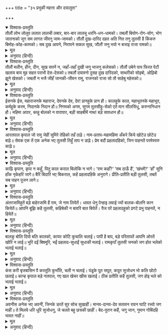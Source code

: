 +++
title = "३५ प्रभुकी महत्ता और दयालुता"

+++


<details open><summary>विश्वास-प्रस्तुति</summary>
तौलौं लोभ लोलुप ललात लालची लबार,  
बार-बार लालचु धरनि-धन-धामको।  
तबलौं बियोग-रोग-सोग, भोग जातनाको  
जुग सम लागत जीवनु जाम-जामको।  
तौलौं दुख-दारिद दहत अति नित तनु  
तुलसी है किंकरु बिमोह-कोह-कामको।  
सब दुख आपने, निरापने सकल सुख,  
जौलौं जनु भयो न बजाइ राजा रामको॥
</details>

<details><summary>मूल</summary>

तौलौं लोभ लोलुप ललात लालची लबार,  
बार-बार लालचु धरनि-धन-धामको।  
तबलौं बियोग-रोग-सोग, भोग जातनाको  
जुग सम लागत जीवनु जाम-जामको।  
तौलौं दुख-दारिद दहत अति नित तनु  
तुलसी है किंकरु बिमोह-कोह-कामको।  
सब दुख आपने, निरापने सकल सुख,  
जौलौं जनु भयो न बजाइ राजा रामको॥
</details>

<details><summary>अनुवाद (हिन्दी)</summary>

जबतक तुलसीदास राजा रामका खुल्लमखुल्ला दास नहीं हो जाता, तभीतक वह लोभके कारण लोलुप, लालची और वाचाल बना हुआ टुकड़े-टुकड़ेके लिये लालायित रहता है; और पृथ्वी, धन एवं गृह आदिके लिये बार-बार ललचाता रहता है; तभीतक उसे वियोग और रोगका शोक रहता है, तभीतक उसे यातना भोगनी पड़ती है, और तभीतक उसे पल-पलका जीवन युगके समान जान पड़ता है, तभीतक उसका शरीर दु:ख और दरिद्रताके कारण सर्वदा अत्यन्त जलता रहता है और तभीतक वह मोह, क्रोध और कामका गुलाम है; और तभीतक सारे दु:ख तो उसके हिस्सेमें हैं और सारे सुख दूसरोंके हैं॥ १२४॥
</details>

<details open><summary>विश्वास-प्रस्तुति</summary>
तौलौं मलीन, हीन, दीन, सुख सपनें न,  
जहाँ-तहाँ दुखी जनु भाजनु कलेसको।  
तौलौं उबेने पाय फिरत पेटौ खलाय  
बाय मुह सहत पराभौ देस-देसको॥  
तबलौं दयावनो दुसह दुख दारिदको,  
साथरीको सोइबो, ओढ़िबो झूने खेसको।  
जबलौं न भजै जीहँ जानकी-जीवन रामु,  
राजनको राजा सो तौ साहेबु महेसको॥
</details>

<details><summary>मूल</summary>

तौलौं मलीन, हीन, दीन, सुख सपनें न,  
जहाँ-तहाँ दुखी जनु भाजनु कलेसको।  
तौलौं उबेने पाय फिरत पेटौ खलाय  
बाय मुह सहत पराभौ देस-देसको॥  
तबलौं दयावनो दुसह दुख दारिदको,  
साथरीको सोइबो, ओढ़िबो झूने खेसको।  
जबलौं न भजै जीहँ जानकी-जीवन रामु,  
राजनको राजा सो तौ साहेबु महेसको॥
</details>

<details><summary>अनुवाद (हिन्दी)</summary>

जो राजाओंके राजा और महेश्वरके भी ईश्वर हैं, उन जानकीनाथका जबतक जिह्वासे भजन नहीं करता, तभीतक जीव दीन, हीन और मलिन रहता है, उसे स्वप्नमें भी सुख नहीं मिलता और जहाँ-तहाँ वह दु:खी मनुष्य क्लेशका पात्र होता है; तभीतक वह नंगे पैर पेट खलाये और मुँह बाये देश-देशका तिरस्कार सहन करता फिरता है तथा तभीतक उसे दरिद्रताका दयावह और दु:सह दु:ख घास-फूसकी शय्यापर सोना और झीने खेसका ओढ़ना रहता है॥ १२५॥
</details>

<details open><summary>विश्वास-प्रस्तुति</summary>
ईसनके ईस, महाराजनके महाराज,  
देवनके देव, देव! प्रानहुके प्रान हौ।  
कालहूके काल, महाभूतनके महाभूत,  
कर्महूके करम, निदानके निदान हौ॥  
निगमको अगम, सुगम तुलसीहू-सेको  
एते मान सीलसिंधु, करुनानिधान हौ।  
महिमा अपार, काहू बोलको न वारापार,  
बड़ी साहबीमें नाथ! बड़े सावधान हौ॥
</details>

<details><summary>मूल</summary>

ईसनके ईस, महाराजनके महाराज,  
देवनके देव, देव! प्रानहुके प्रान हौ।  
कालहूके काल, महाभूतनके महाभूत,  
कर्महूके करम, निदानके निदान हौ॥  
निगमको अगम, सुगम तुलसीहू-सेको  
एते मान सीलसिंधु, करुनानिधान हौ।  
महिमा अपार, काहू बोलको न वारापार,  
बड़ी साहबीमें नाथ! बड़े सावधान हौ॥
</details>

<details><summary>अनुवाद (हिन्दी)</summary>

हे नाथ आप ब्रह्मा आदि ईश्वरोंके भी ईश्वर, महाराजाओंके महाराज, देवोंके देव और प्राणोंके भी प्राण हैं। आप कालके भी काल, महाभूतोंके भी महाभूत, कर्मके भी कर्म और कारणके भी कारण हैं। किंतु वेदके लिये अगम होनेपर भी आप तुलसीदास-जैसे साधारण पुरुषके लिये सुलभ हैं। इतने महान् होनेपर भी आप शीलके समुद्र और करुणाके भण्डार हैं। आपकी महिमा अपार है, आपकी किसी भी वाणी (वेद-पुराण आदि) का वारापार नहीं है। किंतु इतना बड़ा प्रभुत्व रहते हुए भी आप बड़े ही सावधान हैं, [इसीसे यदि कोई अत्यन्त तुच्छ प्राणी भी आपके अनन्य शरणागत हो जाता है तो आप उसकी पूरी-पूरी चिन्ता रखते हैं]॥ १२६॥
</details>

<details open><summary>विश्वास-प्रस्तुति</summary>
आरतपाल कृपाल जो रामु जेहीं सुमिरे तेहिको तहँ ठाढ़े।  
नाम-प्रताप-महामहिमा अँकरे किये खोटेउ छोटेउ बाढ़े॥  
सेवक एक तें एक अनेक भए तुलसी तिहुँ ताप न डाढ़े।  
प्रेम बदौं प्रहलादहिको, जिन पाहनतें परमेस्वरु काढ़े॥
</details>

<details><summary>मूल</summary>

आरतपाल कृपाल जो रामु जेहीं सुमिरे तेहिको तहँ ठाढ़े।  
नाम-प्रताप-महामहिमा अँकरे किये खोटेउ छोटेउ बाढ़े॥  
सेवक एक तें एक अनेक भए तुलसी तिहुँ ताप न डाढ़े।  
प्रेम बदौं प्रहलादहिको, जिन पाहनतें परमेस्वरु काढ़े॥
</details>

<details><summary>अनुवाद (हिन्दी)</summary>

भगवान् राम दीन-दु:खियोंके रक्षक एवं दयामय हैं। उनका जिसने जहाँ स्मरण किया, उसके लिये वे वहीं खड़े हो जाते हैं। उनके नामके प्रभावकी बड़ी ही महिमा है, जिसने खोटोंको बहुमूल्य और छोटोंको बड़ा कर दिया। उनके एक-से-एक बढ़कर अनेकों सेवक हुए , जिनमेंसे कोई भी आध्यात्मिकादि त्रितापोंसे संतप्त नहीं हुए। परंतु प्रेम तो मैं प्रह्लादका ही मानता हूँ, जिसने पत्थरमेंसे भगवान् को प्रकट कर दिया॥ १२७॥
</details>

<details open><summary>विश्वास-प्रस्तुति</summary>
काढ़ि कृपान, कृपा न कहूँ, पितु काल कराल बिलोकि न भागे।  
‘राम कहाँ?’ ‘सब ठाऊँ हैं’, ‘खंभमें?’ ‘हाँ’ सुनि हाँक नृकेहरि जागे॥  
बैरि बिदारि भए बिकराल, कहें प्रहलादहिकें अनुरागे।  
प्रीति-प्रतीति बड़ी तुलसी, तबतें सब पाहन पूजन लागे॥
</details>

<details><summary>मूल</summary>

काढ़ि कृपान, कृपा न कहूँ, पितु काल कराल बिलोकि न भागे।  
‘राम कहाँ?’ ‘सब ठाऊँ हैं’, ‘खंभमें?’ ‘हाँ’ सुनि हाँक नृकेहरि जागे॥  
बैरि बिदारि भए बिकराल, कहें प्रहलादहिकें अनुरागे।  
प्रीति-प्रतीति बड़ी तुलसी, तबतें सब पाहन पूजन लागे॥
</details>

<details><summary>अनुवाद (हिन्दी)</summary>

(हिरण्यकशिपुने प्रह्लादजीको मारनेके लिये) तलवार निकाल ली, उसके मनमें कहीं तनिक भी दया न थी, किंतु कालके समान भयंकर पिताको देखकर भी प्रह्लादजी भागे नहीं! जब उसने कहा—‘बता तेरा राम कहाँ है?’ तो बोले—‘सर्वत्र हैं।’ इसपर उसने पूछा—‘क्या इस खंभमें भी है?’ तो प्रह्लादजीने कहा— ‘हाँ।’ उनकी इस हाँकको सुनते ही नृसिंहजी प्रकट हो गये और शत्रुका नाश कर क्रोधवश बड़े भयंकर बन गये। फिर वे प्रह्लादजीके प्रार्थना करनेपर ही शान्त हुए। तुलसीदासजी कहते हैं—इससे भगवान् के प्रति लोगोंका प्रेम और विश्वास बढ़ गया और तभीसे लोग पाषाण (पाषाणमयी प्रतिमाओं) का पूजन करने लगे॥ १२८॥
</details>

<details open><summary>विश्वास-प्रस्तुति</summary>
अंतरजामिहुतें बड़े बाहेरजामि हैं राम, जे नाम लियेतें।  
धावत धेनु पेन्हाइ लवाई ज्यों बालक-बोलनि कान कियेतें॥  
आपनि बूझि कहै तुलसी, कहिबेकी न बावरि बात बियेतें।  
पैज परें प्रहलादहुको प्रगटे प्रभु पाहनतें, न हियेतें॥
</details>

<details><summary>मूल</summary>

अंतरजामिहुतें बड़े बाहेरजामि हैं राम, जे नाम लियेतें।  
धावत धेनु पेन्हाइ लवाई ज्यों बालक-बोलनि कान कियेतें॥  
आपनि बूझि कहै तुलसी, कहिबेकी न बावरि बात बियेतें।  
पैज परें प्रहलादहुको प्रगटे प्रभु पाहनतें, न हियेतें॥
</details>

<details><summary>अनुवाद (हिन्दी)</summary>

बहिर्गत सगुणरूप भगवान् राम अन्तर्यामी निराकार ईश्वरसे भी बड़े हैं, क्योंकि जिस प्रकार हालकी ब्यायी गौ अपने बच्चेका शब्द सुनते ही स्तनोंमें दूध उतार दौड़ी आती है, उसी प्रकार वे भी (अपना नाम सुनकर) दौड़े आते हैं। तुलसीदास तो अपनी समझकी बात कहता है, ऐसी बावली बातें दूसरे लोगोंसे कहे जानेयोग्य नहीं हुआ करतीं, प्रह्लादके प्रतिज्ञा करनेपर उसके लिये प्रभु पत्थरसे ही प्रकट हो गये, हृदयसे नहीं॥ १२९॥
</details>

<details open><summary>विश्वास-प्रस्तुति</summary>
बालकु बोलि दियो बलि कालको, कायर कोटि कुचालि चलाई।  
पापी है बाप, बड़े परितापतें आपनि ओरतें खोरि न लाई॥  
भूरि दईं बिषमूरि, भईं प्रहलाद-सुधाईं सुधाकी मलाई।  
रामकृपाँ तुलसी जनको जग होत भलेको भलाई भलाई॥
</details>

<details><summary>मूल</summary>

बालकु बोलि दियो बलि कालको, कायर कोटि कुचालि चलाई।  
पापी है बाप, बड़े परितापतें आपनि ओरतें खोरि न लाई॥  
भूरि दईं बिषमूरि, भईं प्रहलाद-सुधाईं सुधाकी मलाई।  
रामकृपाँ तुलसी जनको जग होत भलेको भलाई भलाई॥
</details>

<details><summary>अनुवाद (हिन्दी)</summary>

कायर हिरण्यकशिपुने करोड़ों कुचालें कीं और बालक प्रह्लादको बुलाकर कालको बलि दे दिया। पिता हिरण्यकशिपु बड़ा ही पापी था, उस दुष्टने प्रह्लादजीको कष्ट देनेमें अपनी ओरसे कोई कसर नहीं रखी। उसने बहुत-सी विषमूलें दीं; किंतु प्रह्लादजीकी साधुतासे वे अमृतकी मलाई बन गयीं। तुलसीदासजी कहते हैं—भगवान् रामकी कृपासे संसारमें उनके साधु सेवककी सब प्रकार भलाई ही होती है॥ १३०॥
</details>

<details open><summary>विश्वास-प्रस्तुति</summary>
कंस करी बृजबासिन पै करतूति कुभाँति, चली न चलाई।  
पंडूके पूत सपूत, कपूत सुजोधन भो कलि छोटो छलाई॥  
कान्ह कृपाल बड़े नतपाल, गए खल खेचर खीस खलाई।  
ठीक प्रतीति कहै तुलसी, जग होइ भले को भलाई भलाई॥
</details>

<details><summary>मूल</summary>

कंस करी बृजबासिन पै करतूति कुभाँति, चली न चलाई।  
पंडूके पूत सपूत, कपूत सुजोधन भो कलि छोटो छलाई॥  
कान्ह कृपाल बड़े नतपाल, गए खल खेचर खीस खलाई।  
ठीक प्रतीति कहै तुलसी, जग होइ भले को भलाई भलाई॥
</details>

<details><summary>अनुवाद (हिन्दी)</summary>

कंसने व्रजवासियोंके प्रति बहुत बुरी तरहसे कुचाल की, परंतु उसकी एक भी चाल न चली। पाण्डुके पुत्र युधिष्ठिरादि बड़े साधु थे; उनके लिये कुपूत दुर्योधन छलनेमें छोटे कलियुगके समान हो गया (अर्थात् उसने भी उन्हें छलकर पददलित करनेमें कोई कसर नहीं छोड़ी); परंतु कृपालु श्रीकृष्णचन्द्र बड़े ही शरणागतरक्षक हैं, अत: अपनी ही दुष्टताके कारण वे दुष्ट (बकासुर आदि) राक्षस स्वयं नष्ट हो गये। तुलसीदास अपने सच्चे विश्वासकी बात कहता है कि संसारमें भलेकी तो भलाई-ही-भलाई होती है॥ १३१॥
</details>

<details open><summary>विश्वास-प्रस्तुति</summary>
अवनीस अनेक भए अवनीं, जिनके डरतें सुर सोच सुखाहीं।  
मानव-दानव-देव सतावन रावन घाटि रच्यो जग माहीं॥  
ते मिलये धरि धूरि सुजोधनु, जे चलते बहु छत्रकी छाहीं।  
बेद-पुरान कहैं, जगु जान, गुमान गोबिंदहि भावत नाहीं॥
</details>

<details><summary>मूल</summary>

अवनीस अनेक भए अवनीं, जिनके डरतें सुर सोच सुखाहीं।  
मानव-दानव-देव सतावन रावन घाटि रच्यो जग माहीं॥  
ते मिलये धरि धूरि सुजोधनु, जे चलते बहु छत्रकी छाहीं।  
बेद-पुरान कहैं, जगु जान, गुमान गोबिंदहि भावत नाहीं॥
</details>

<details><summary>अनुवाद (हिन्दी)</summary>

इस पृथ्वीपर ऐसे अनेकों राजा हो गये हैं, जिनके भयके कारण देवतालोग चिन्तामें ही सूखे जाते थे। मनुष्य, राक्षस और देवताओंको सतानेके लिये एक रावण ही क्या संसारमें किसीसे कम रचा गया था ? वे सब और दुर्योधन भी, जो कि अनेकों छत्रोंकी छायामें चलते थे, पृथ्वीकी धूलिमें मिल गये। वेद-पुराण कहते हैं और सारा संसार भी जानता है कि श्रीगोविन्दको अभिमान अच्छा नहीं लगता॥ १३२॥
</details>
